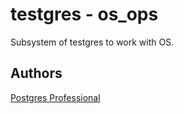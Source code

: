 # testgres - os_ops

Subsystem of testgres to work with OS.

## Authors

[Postgres Professional](https://postgrespro.ru/about)

